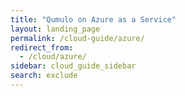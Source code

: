 ```yaml
---
title: "Qumulo on Azure as a Service"
layout: landing_page
permalink: /cloud-guide/azure/
redirect_from:
  - /cloud/azure/
sidebar: cloud_guide_sidebar
search: exclude
---
```

